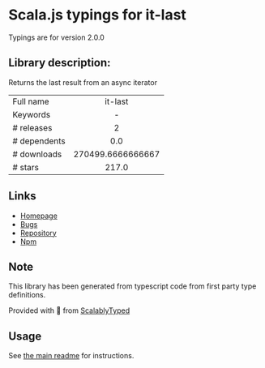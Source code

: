 
# Scala.js typings for it-last

Typings are for version 2.0.0

## Library description:
Returns the last result from an async iterator

|                    |                 |
| ------------------ | :-------------: |
| Full name          | it-last |
| Keywords           | - |
| # releases         | 2 |
| # dependents       | 0.0 |
| # downloads        | 270499.6666666667 |
| # stars            | 217.0 |

## Links
- [Homepage](https://github.com/achingbrain/it/tree/master/packages/it-last#readme)
- [Bugs](https://github.com/achingbrain/it/issues)
- [Repository](https://github.com/achingbrain/it)
- [Npm](https://www.npmjs.com/package/it-last)
    


## Note
This library has been generated from typescript code from first party type definitions.

Provided with :purple_heart: from [ScalablyTyped](https://github.com/oyvindberg/ScalablyTyped)

## Usage
See [the main readme](../../readme.md) for instructions.


